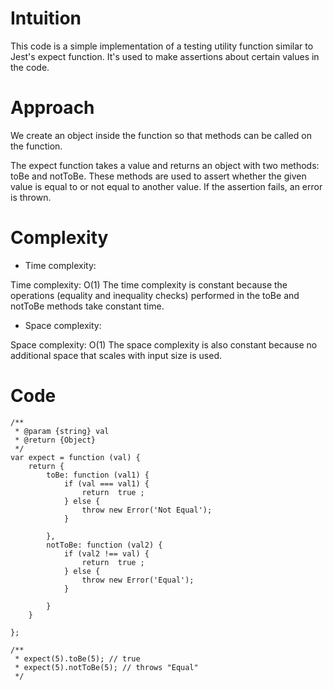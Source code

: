 # Intuition
<!-- Describe your first thoughts on how to solve this problem. -->
This code is a simple implementation of a testing utility function similar to Jest's expect function. It's used to make assertions about certain values in the code.

# Approach
<!-- Describe your approach to solving the problem. -->
We create an object inside the function so that methods can be called on the function.

The expect function takes a value and returns an object with two methods: toBe and notToBe. These methods are used to assert whether the given value is equal to or not equal to another value. If the assertion fails, an error is thrown.

# Complexity
- Time complexity:
<!-- Add your time complexity here, e.g. $$O(n)$$ -->
Time complexity: O(1) The time complexity is constant because the operations (equality and inequality checks) performed in the toBe and notToBe methods take constant time.

- Space complexity:
<!-- Add your space complexity here, e.g. $$O(n)$$ -->
Space complexity: O(1) The space complexity is also constant because no additional space that scales with input size is used.

# Code
```
/**
 * @param {string} val
 * @return {Object}
 */
var expect = function (val) {
    return {
        toBe: function (val1) {
            if (val === val1) {
                return  true ;
            } else {
                throw new Error('Not Equal');
            }

        },
        notToBe: function (val2) {
            if (val2 !== val) {
                return  true ;
            } else {
                throw new Error('Equal');
            }

        }
    }

};

/**
 * expect(5).toBe(5); // true
 * expect(5).notToBe(5); // throws "Equal"
 */
```